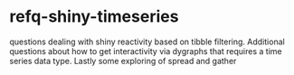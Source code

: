 # refq-shiny-timeseries
questions dealing with shiny reactivity based on tibble filtering.  Additional questions about how to get interactivity via dygraphs that requires a time series data type.  Lastly some exploring of spread and gather
